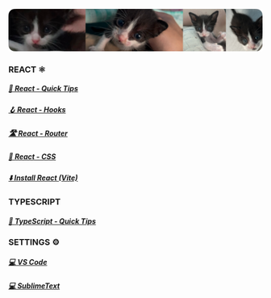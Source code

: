 ![](./imgs/mdbanner.png)

### REACT ⚛️
##### [🚀 React - Quick Tips](./reference/frameworks/react/QuickTips.md)
##### [🪝 React - Hooks](./reference/frameworks/react/ReactHooks.md)
##### [🛣️ React - Router](./reference/frameworks/react/ReactRouter.md)
##### [💠 React - CSS](./reference/frameworks/react/ReactCSS.md)
##### [⬇️ Install React (Vite)](./reference/frameworks/react/Vite-React-Install-Guide.md)

### TYPESCRIPT
##### [🚀 TypeScript - Quick Tips](./reference/languages/typescript/QuickTips.md)

### SETTINGS ⚙
##### [💻 VS Code](./dotfiles/vscode.md)
##### [💻 SublimeText](./dotfiles/sublime.md)